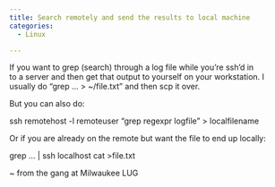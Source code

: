 ```yaml
---
title: Search remotely and send the results to local machine
categories:
  - Linux

---
```

If you want to grep (search) through a log file while you&#8217;re ssh&#8217;d in  
to a server and then get that output to yourself on your workstation. I  
usually do &#8220;grep &#8230; > ~/file.txt&#8221; and then scp it over. 

But you can also do:

ssh remotehost -l remoteuser &#8220;grep regexpr logfile&#8221; > localfilename

Or if you are already on the remote but want the file to end up locally:

grep &#8230; | ssh localhost cat \>file.txt

~ from the gang at Milwaukee LUG